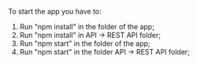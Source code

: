 To start the app you have to:

1) Run "npm install" in the folder of the app;
2) Run "npm install" in API -> REST API folder;
3) Run "npm start" in the folder of the app;
4) Run "npm start" in the folder API -> REST API folder;
